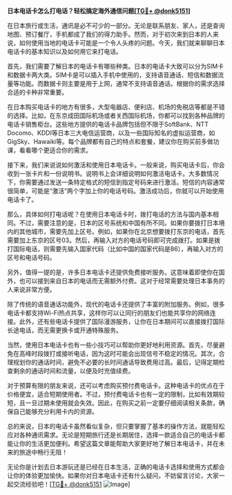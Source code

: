 **日本电话卡怎么打电话？轻松搞定海外通信问题[[TG💪+ @donk5151](https://t.me/s/donk5151)]**

在日本旅行或生活，通讯是必不可少的一部分。无论是联系朋友、家人，还是查询地图、预订餐厅，手机都成了我们的得力助手。然而，对于初次来到日本的人来说，如何使用当地的电话卡可能是一个令人头疼的问题。今天，我们就来聊聊日本电话卡的基本知识以及如何用它来打电话。

首先，我们需要了解日本的电话卡有哪些种类。日本的电话卡大致可以分为SIM卡和数据卡两大类。SIM卡是可以插入手机中使用的，支持语音通话、短信和数据流量等功能。而数据卡则主要是用于上网，通常不支持语音通话。根据你的需求选择合适的卡种非常重要。

在日本购买电话卡的地方有很多，大型电器店、便利店、机场的免税店等都是不错的选择。比如，在东京成田国际机场或者关西国际机场，你都可以找到各种品牌的电话卡销售柜台。这些地方提供的电话卡品牌包括但不限于SoftBank、NTT Docomo、KDDI等日本三大电信运营商，以及一些国际知名的虚拟运营商，如GigSky、Hawaiki等。每个品牌都有自己的特点和套餐，建议你在购买前多做功课，看看哪个更适合你的需求。

接下来，我们来说说如何激活和使用日本电话卡。一般来说，购买电话卡后，你会收到一张卡片和一份说明书。说明书上会详细说明如何激活电话卡。大多数情况下，你需要通过发送一条特定格式的短信到指定号码来进行激活。短信的内容通常很简单，可能是“激活”两个字加上你的电话号码。激活成功后，你就可以开始使用电话卡了。

那么，具体如何打电话呢？在使用日本电话卡时，拨打电话的方法与国内基本相同。不过，需要注意的是，日本的区号系统和中国有所不同。如果你要拨打日本境内的其他城市，需要先加上区号。例如，如果你在北京想要拨打东京的电话，首先需要加上东京的区号03。然后，再输入对方的电话号码即可完成拨打。如果是拨打国际电话，则需要先输入国家代码（比如中国的国家代码是86），再输入对方的区号和电话号码。

另外，值得一提的是，许多日本电话卡还提供免费接听服务。这意味着即使你在国外，也可以接到来自日本的电话而无需额外付费。这对于经常需要处理日本事务的人来说非常方便。

除了传统的语音通话功能外，现代的电话卡还提供了丰富的附加服务。例如，很多电话卡都支持Wi-Fi热点共享，这样你可以让同行的朋友们也能共享你的网络连接。此外，还有些电话卡提供了国际漫游服务，让你在日本期间可以直接拨打国际长途电话，而无需更换卡或开通特殊服务。

当然，使用日本电话卡也有一些小技巧可以帮助你更好地利用资源。首先，尽量避免在高峰时段拨打或接听电话，因为这时可能会出现信号不稳定的情况。其次，合理规划你的通话时间，避免不必要的长时间通话导致费用过高。最后，记得定期检查剩余的通话时间和流量，以便及时充值续费。

对于预算有限的朋友来说，还可以考虑购买预付费电话卡。这种电话卡的优点在于价格便宜，适合短期使用者。不过，预付费电话卡也有一定的限制，比如有效期较短，且一旦过期未使用就会失效。因此，在购买之前一定要仔细阅读相关条款，确保自己能够充分利用卡内的资源。

总的来说，日本的电话卡虽然看似复杂，但只要掌握了基本的操作方法，就能轻松应对各种通讯需求。无论是短期旅行还是长期居住，选择一款适合自己的电话卡都能让你的生活更加便利。希望这篇文章能帮助大家更好地了解日本电话卡，并在未来的旅途中畅行无阻！

无论你是计划去日本游玩还是已经在日本生活，正确的电话卡选择和使用方式都会让你的体验更加愉快。如果你对日本电话卡还有什么疑问，不妨留言讨论，大家一起交流经验吧！[[TG💪+ @donk5151](https://t.me/s/donk5151) ![Image](https://i.postimg.cc/rwNCRYN7/Snipaste-2025-04-30-17-27-05.png)]